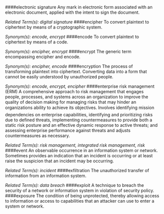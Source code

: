 ####electronic signature
Any mark in electronic form associated with an electronic document, applied with the intent to sign the document.

*Related Term(s): digital signature*
####encipher
To convert plaintext to ciphertext by means of a cryptographic system.

*Synonym(s): encode, encrypt*
####encode
To convert plaintext to ciphertext by means of a code.

*Synonym(s): encipher, encrypt*
####encrypt
The generic term encompassing encipher and encode.

*Synonym(s): encipher, encode*
####encryption
The process of transforming plaintext into ciphertext. Converting data into a form that cannot be easily understood by unauthorized people.

*Synonym(s): encode, encrypt, encipher*
####enterprise risk management (ERM)
A comprehensive approach to risk management that engages people, processes, and systems across an organization to improve the quality of decision making for managing risks that may hinder an organizations ability to achieve its objectives. Involves identifying mission dependencies on enterprise capabilities, identifying and prioritizing risks due to defined threats, implementing countermeasures to provide both a static risk posture and an effective dynamic response to active threats; and assessing enterprise performance against threats and adjusts countermeasures as necessary.

*Related Term(s): risk management, integrated risk management, risk*
####event
An observable occurrence in an information system or network. Sometimes provides an indication that an incident is occurring or at least raise the suspicion that an incident may be occurring.

*Related Term(s): incident*
####exfiltration
The unauthorized transfer of information from an information system.

*Related Term(s): data breach*
####exploit
A technique to breach the security of a network or information system in violation of security policy.
####exposure
The condition of being unprotected, thereby allowing access to information or access to capabilities that an attacker can use to enter a system or network.